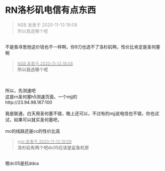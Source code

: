 # RN洛杉矶电信有点东西


<div class="quote"><blockquote><font color="#999999">NSB 发表于 2020-11-13 19:08</font><br />
<font color="#999999">所以我选哪个呢</font></blockquote></div><br />
不是我寻思他这价钱也不一样啊，你9刀也选不了洛杉矶啊，性价比肯定是圣何塞啊

<div class="quote"><blockquote><font size="2"><a href="https://www.hostloc.com/forum.php?mod=redirect&amp;goto=findpost&amp;pid=9449919&amp;ptid=766342" target="_blank"><font color="#999999">NSB 发表于 2020-11-13 19:08</font></a></font><br />
所以我选哪个呢</blockquote></div><br />
<br />
所以，先测速吧<br />
这是rn圣何塞h5测速页面，一个mjj的<br />
http://23.94.98.167:100<br />
<br />
我是联通，白天用圣何塞不错，晚上还可以，不过有的mjj说电信也不错，你也试试，如果可以就买圣何塞吧，<br />
<br />
mc的线路还是cc的性价比高

<div class="quote"><blockquote><font size="2"><a href="https://www.hostloc.com/forum.php?mod=redirect&amp;goto=findpost&amp;pid=9449921&amp;ptid=766342" target="_blank"><font color="#999999">yyq 发表于 2020-11-13 19:09</font></a></font><br />
洛杉矶有两个吧dc05应该是鲨鱼机房</blockquote></div><br />
嗯dc05是抗ddos
